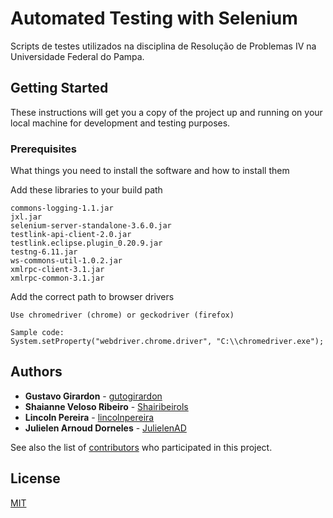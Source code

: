 # Automated Testing with Selenium

Scripts de testes utilizados na disciplina de Resolução de Problemas IV na Universidade Federal do Pampa.

## Getting Started

These instructions will get you a copy of the project up and running on your local machine for development and testing purposes. 

### Prerequisites

What things you need to install the software and how to install them

Add these libraries to your build path
```
commons-logging-1.1.jar 
jxl.jar 
selenium-server-standalone-3.6.0.jar 
testlink-api-client-2.0.jar 
testlink.eclipse.plugin_0.20.9.jar  
testng-6.11.jar 
ws-commons-util-1.0.2.jar
xmlrpc-client-3.1.jar
xmlrpc-common-3.1.jar
```
Add the correct path to browser drivers
```
Use chromedriver (chrome) or geckodriver (firefox)

Sample code:
System.setProperty("webdriver.chrome.driver", "C:\\chromedriver.exe");
```
## Authors

* **Gustavo Girardon** - [gutogirardon](https://github.com/gutogirardon)
* **Shaianne Veloso Ribeiro** - [Shairibeirols](https://github.com/Shairibeirols)
* **Lincoln Pereira** - [lincolnpereira](https://github.com/lincolnpereira)
* **Julielen Arnoud Dorneles** - [JulielenAD](https://github.com/JulielenAD)


See also the list of [contributors](https://github.com/gutogirardon/Selenium-Tests/graphs/contributors) who participated in this project.

## License

[MIT](https://github.com/gutogirardon/Selenium-Tests/blob/master/LICENSE)
